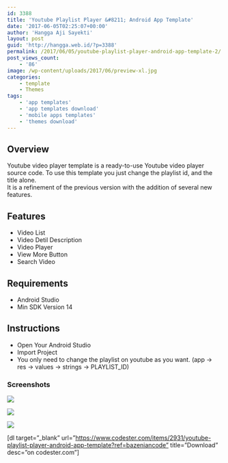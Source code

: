 ```yaml
---
id: 3388
title: 'Youtube Playlist Player &#8211; Android App Template'
date: '2017-06-05T02:25:07+00:00'
author: 'Hangga Aji Sayekti'
layout: post
guid: 'http://hangga.web.id/?p=3388'
permalink: /2017/06/05/youtube-playlist-player-android-app-template-2/
post_views_count:
    - '86'
image: /wp-content/uploads/2017/06/preview-xl.jpg
categories:
    - template
    - Themes
tags:
    - 'app templates'
    - 'app templates download'
    - 'mobile apps templates'
    - 'themes download'
---
```


## Overview

Youtube video player template is a ready-to-use Youtube video player source code. To use this template you just change the playlist id, and the title alone.  
It is a refinement of the previous version with the addition of several new features.

## Features

- Video List
- Video Detil Description
- Video Player
- View More Button
- Search Video

## Requirements

- Android Studio
- Min SDK Version 14

## Instructions

- Open Your Android Studio
- Import Project
- You only need to change the playlist on youtube as you want. (app -&gt; res -&gt; values -&gt; strings -&gt; PLAYLIST\_ID)

### Screenshots

![](https://www.codester.com/static/uploads/items/2931/preview/001.jpg)

![](https://www.codester.com/static/uploads/items/2931/preview/004.jpg)

![](https://www.codester.com/static/uploads/items/2931/preview/005.jpg)

\[dl target=”\_blank” url=”https://www.codester.com/items/2931/youtube-playlist-player-android-app-template?ref=bazeniancode” title=”Download” desc=”on codester.com”\]
